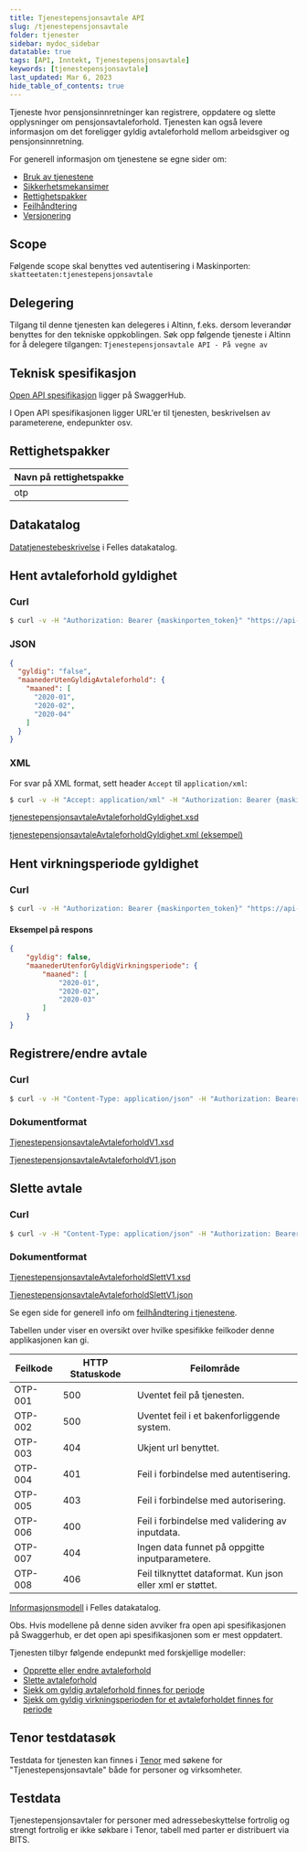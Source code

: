 ```yaml
---
title: Tjenestepensjonsavtale API
slug: /tjenestepensjonsavtale
folder: tjenester
sidebar: mydoc_sidebar
datatable: true
tags: [API, Inntekt, Tjenestepensjonsavtale]
keywords: [tjenestepensjonsavtale] 
last_updated: Mar 6, 2023
hide_table_of_contents: true
---
```

<summary>Tjeneste hvor pensjonsinnretninger kan registrere, oppdatere og slette opplysninger om pensjonsavtaleforhold. Tjenesten kan også levere informasjon om det foreligger gyldig avtaleforhold mellom arbeidsgiver og pensjonsinnretning.</summary>

<Tabs underline={true}>
<TabItem headerText="Om tjenesten" itemKey="itemKey-1" default>

For generell informasjon om tjenestene se egne sider om:
* [Bruk av tjenestene](../om/bruk.md)
* [Sikkerhetsmekansimer](../om/sikkerhet.md)
* [Rettighetspakker](../om/rettighetspakker.md) 
* [Feilhåndtering](../om/feil.md)
* [Versjonering](../om/versjoner.md)

## Scope
Følgende scope skal benyttes ved autentisering i Maskinporten: `skatteetaten:tjenestepensjonsavtale`

## Delegering
Tilgang til denne tjenesten kan delegeres i Altinn, f.eks. dersom leverandør benyttes for den tekniske oppkoblingen. Søk opp følgende tjeneste i Altinn for å delegere tilgangen: `Tjenestepensjonsavtale API - På vegne av`

## Teknisk spesifikasjon
[Open API spesifikasjon](https://app.swaggerhub.com/apis/Skatteetaten_Deling/tjenestepensjonsavtale-api) ligger på SwaggerHub.

I Open API spesifikasjonen ligger URL'er til tjenesten, beskrivelsen av parameterene, endepunkter osv.

## Rettighetspakker
 
| Navn på rettighetspakke |	
|---|
| otp |
 
## Datakatalog
[Datatjenestebeskrivelse](https://data.norge.no/dataservices/8018e29d-f608-31b6-965e-00c290386612) i Felles datakatalog.

</TabItem>
<TabItem headerText="Eksempler" itemKey="itemKey-2">

## Hent avtaleforhold gyldighet

### Curl

```bash
$ curl -v -H "Authorization: Bearer {maskinporten_token}" "https://api-test.sits.no/api/tjenestepensjonsavtale/v1/{rettighetspakke}/avtaleforhold/gyldighet?opplysningspliktig=987654321&pensjonsinnretning=123456789&fraOgMed=2020-01&tilOgMed=2020-06"
```

### JSON
```json
{
  "gyldig": "false",
  "maanederUtenGyldigAvtaleforhold": {
    "maaned": [
      "2020-01",
      "2020-02",
      "2020-04"
    ]
  }
}
```
### XML
For svar på XML format, sett header `Accept` til `application/xml`:

```bash
$ curl -v -H "Accept: application/xml" -H "Authorization: Bearer {maskinporten_token}" "https://api-test.sits.no/api/tjenestepensjonsavtale/v1/{rettighetspakke}/avtaleforhold/gyldighet?opplysningspliktig=987654321&pensjonsinnretning=123456789&fraOgMed=2020-01&tilOgMed=2020-06"
```
 
[tjenestepensjonsavtaleAvtaleforholdGyldighet.xsd](../../static/download/tjenestepensjonsavtaleAvtaleforholdGyldighetV1.xsd)

[tjenestepensjonsavtaleAvtaleforholdGyldighet.xml (eksempel)](../../static/download/tjenestepensjonsavtaleAvtaleforholdGyldighet.xml)


## Hent virkningsperiode gyldighet

### Curl

```bash
$ curl -v -H "Authorization: Bearer {maskinporten_token}" "https://api-test.sits.no/api/tjenestepensjonsavtale/v1/{rettighetspakke}/avtaleforhold/virkningsperiode/gyldighet?opplysningspliktig=987654321&pensjonsinnretning=123456789&fraOgMed=2020-01&tilOgMed=2020-06"
```

#### Eksempel på respons
```json
{
    "gyldig": false,
    "maanederUtenforGyldigVirkningsperiode": {
        "maaned": [
            "2020-01",
            "2020-02",
            "2020-03"
        ]
    }
} 
```

## Registrere/endre avtale

### Curl

```bash
$ curl -v -H "Content-Type: application/json" -H "Authorization: Bearer {maskinporten_token}" -X POST -d '{"avtalereferanse" : "referanse til avtale","fraOgMed" : "2020-01","opplysningspliktig" : {"norskIdentifikator" : "999999999"}}' "https://api-test.sits.no/api/tjenestepensjonsavtale/v1/{rettighetspakke}/avtaleforhold"
```
### Dokumentformat

[TjenestepensjonsavtaleAvtaleforholdV1.xsd](../../static/download/TjenestepensjonsavtaleAvtaleforholdV1.xsd)

[TjenestepensjonsavtaleAvtaleforholdV1.json](../../static/download/TjenestepensjonsavtaleAvtaleforholdV1.json)

## Slette avtale

### Curl
  
```bash
$ curl -v -H "Content-Type: application/json" -H "Authorization: Bearer {maskinporten_token}" -X DELETE -d '{"avtalereferanse" : "referanse til avtale","opplysningspliktig" : {"norskIdentifikator" : "999999999"}}' "https://api-test.sits.no/api/tjenestepensjonsavtale/v1/{rettighetspakke}/avtaleforhold"
```
### Dokumentformat

[TjenestepensjonsavtaleAvtaleforholdSlettV1.xsd](../../static/download/TjenestepensjonsavtaleAvtaleforholdSlettV1.xsd)

[TjenestepensjonsavtaleAvtaleforholdSlettV1.json](../../static/download/TjenestepensjonsavtaleAvtaleforholdSlettV1.json)
 
</TabItem>
<TabItem headerText="Feilkoder" itemKey="itemKey-3">

Se egen side for generell info om [feilhåndtering i tjenestene](../om/feil.md).

Tabellen under viser en oversikt over hvilke spesifikke feilkoder denne applikasjonen kan gi.

| Feilkode | HTTP Statuskode | Feilområde |
|----------|-----------------|-------|
| OTP-001 | 500 | Uventet feil på tjenesten.  |
| OTP-002 | 500 | Uventet feil i et bakenforliggende system.  |
| OTP-003 | 404 | Ukjent url benyttet. |
| OTP-004 | 401 | Feil i forbindelse med autentisering.  |
| OTP-005 | 403 | Feil i forbindelse med autorisering.  |
| OTP-006 | 400 | Feil i forbindelse med validering av inputdata. |
| OTP-007 | 404 | Ingen data funnet på oppgitte inputparametere. |
| OTP-008 | 406 | Feil tilknyttet dataformat. Kun json eller xml er støttet. |

</TabItem>
<TabItem headerText="Informasjonsmodell" itemKey="itemKey-4">

[Informasjonsmodell](https://data.norge.no/informationmodels/c73e4045-9121-39df-adcc-e44161969434) i Felles datakatalog.
 
Obs. Hvis modellene på denne siden avviker fra open api spesifikasjonen på Swaggerhub, er det open api spesifikasjonen som er mest oppdatert. 

Tjenesten tilbyr følgende endepunkt med forskjellige modeller:

* [Opprette eller endre avtaleforhold](../informasjonsmodeller/tjenestepensjonsavtale/avtaleforhold.md) <br /> 
* [Slette avtaleforhold](../informasjonsmodeller/tjenestepensjonsavtale/avtaleforhold_slette.md) <br /> 
* [Sjekk om gyldig avtaleforhold finnes for periode](../informasjonsmodeller/tjenestepensjonsavtale/avtaleforhold_gyldighet.md) <br /> 
* [Sjekk om gyldig virkningsperioden for et avtaleforholdet finnes for periode](../informasjonsmodeller/tjenestepensjonsavtale/virkningsperiode_gyldighet.md) <br />   
  
</TabItem>
<TabItem headerText="Test" itemKey="itemKey-5">

## Tenor testdatasøk

Testdata for tjenesten kan finnes i [Tenor](../test/tenor.md) med søkene for "Tjenestepensjonsavtale" både for personer og virksomheter.
  
## Testdata

Tjenestepensjonsavtaler for personer med adressebeskyttelse fortrolig og strengt fortrolig er ikke søkbare i Tenor, tabell med parter er distribuert via BITS.

</TabItem>
</Tabs>
